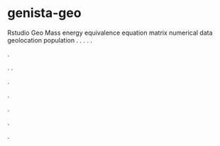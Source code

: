 # genista-geo
Rstudio Geo Mass energy equivalence equation matrix numerical data geolocation population
.
.
.
.
.




.






















.
.


























.











.








.





.








.
